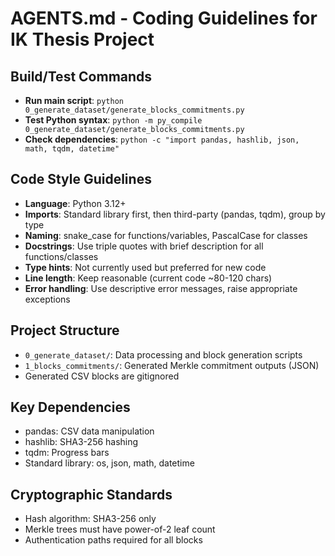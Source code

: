 # AGENTS.md - Coding Guidelines for IK Thesis Project

## Build/Test Commands
- **Run main script**: `python 0_generate_dataset/generate_blocks_commitments.py`
- **Test Python syntax**: `python -m py_compile 0_generate_dataset/generate_blocks_commitments.py`
- **Check dependencies**: `python -c "import pandas, hashlib, json, math, tqdm, datetime"`

## Code Style Guidelines
- **Language**: Python 3.12+
- **Imports**: Standard library first, then third-party (pandas, tqdm), group by type
- **Naming**: snake_case for functions/variables, PascalCase for classes
- **Docstrings**: Use triple quotes with brief description for all functions/classes
- **Type hints**: Not currently used but preferred for new code
- **Line length**: Keep reasonable (current code ~80-120 chars)
- **Error handling**: Use descriptive error messages, raise appropriate exceptions

## Project Structure
- `0_generate_dataset/`: Data processing and block generation scripts
- `1_blocks_commitments/`: Generated Merkle commitment outputs (JSON)
- Generated CSV blocks are gitignored

## Key Dependencies
- pandas: CSV data manipulation
- hashlib: SHA3-256 hashing
- tqdm: Progress bars
- Standard library: os, json, math, datetime

## Cryptographic Standards
- Hash algorithm: SHA3-256 only
- Merkle trees must have power-of-2 leaf count
- Authentication paths required for all blocks